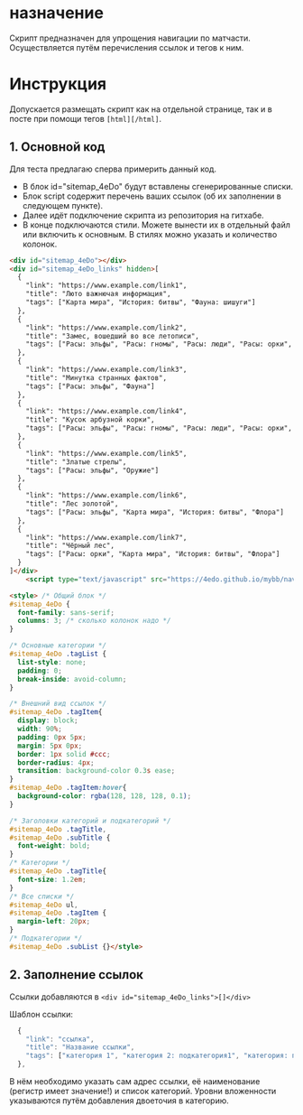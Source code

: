 # назначение
Скрипт предназначен для упрощения навигации по матчасти. Осуществляется путём перечисления ссылок и тегов к ним.

# Инструкция
Допускается размещать скрипт как на отдельной странице, так и в посте при помощи тегов `[html][/html]`.

## 1. Основной код
Для теста предлагаю сперва примерить данный код.

- В блок id="sitemap_4eDo" будут вставлены сгенерированные списки.
- Блок script содержит перечень ваших ссылок (об их заполнении в следующем пункте).
- Далее идёт подключение скрипта из репозитория на гитхабе.
- В конце подключаются стили. Можете вынести их в отдельный файл или включить к основным. В стилях можно указать и количество колонок.

``` html
<div id="sitemap_4eDo"></div>
<div id="sitemap_4eDo_links" hidden>[
  {
    "link": "https://www.example.com/link1",
    "title": "Люто важнючая информация",
    "tags": ["Карта мира", "История: битвы", "Фауна: шишуги"]
  },
  {
    "link": "https://www.example.com/link2",
    "title": "Замес, вошедший во все летописи",
    "tags": ["Расы: эльфы", "Расы: гномы", "Расы: люди", "Расы: орки", "История: битвы"]
  },
  {
    "link": "https://www.example.com/link3",
    "title": "Минутка странных фактов",
    "tags": ["Расы: эльфы", "Фауна"]
  },
  {
    "link": "https://www.example.com/link4",
    "title": "Кусок арбузной корки",
    "tags": ["Расы: эльфы", "Расы: гномы", "Расы: люди", "Расы: орки", "История: битвы", "Артефакты"]
  },
  {
    "link": "https://www.example.com/link5",
    "title": "Златые стрелы",
    "tags": ["Расы: эльфы", "Оружие"]
  },
  {
    "link": "https://www.example.com/link6",
    "title": "Лес золотой",
    "tags": ["Расы: эльфы", "Карта мира", "История: битвы", "Флора"]
  },
  {
    "link": "https://www.example.com/link7",
    "title": "Чёрный лес",
    "tags": ["Расы: орки", "Карта мира", "История: битвы", "Флора"]
  }
]</div>
	<script type="text/javascript" src="https://4edo.github.io/mybb/navigation/navigation_generator.js"></script>

<style> /* Общий блок */
#sitemap_4eDo {
  font-family: sans-serif;
  columns: 3; /* сколько колонок надо */
}

/* Основные категории */
#sitemap_4eDo .tagList {
  list-style: none;
  padding: 0;
  break-inside: avoid-column;
}

/* Внешний вид ссылок */
#sitemap_4eDo .tagItem{
  display: block;
  width: 90%;
  padding: 0px 5px;
  margin: 5px 0px;
  border: 1px solid #ccc;
  border-radius: 4px;
  transition: background-color 0.3s ease;
}
#sitemap_4eDo .tagItem:hover{
  background-color: rgba(128, 128, 128, 0.1);
}

/* Заголовки категорий и подкатегорий */
#sitemap_4eDo .tagTitle,
#sitemap_4eDo .subTitle {
  font-weight: bold;
}
/* Категории */
#sitemap_4eDo .tagTitle{
  font-size: 1.2em;
}
/* Все списки */
#sitemap_4eDo ul,
#sitemap_4eDo .tagItem {
  margin-left: 20px;
}
/* Подкатегории */
#sitemap_4eDo .subList {}</style>
```

## 2. Заполнение ссылок
Ссылки добавляются в `<div id="sitemap_4eDo_links">[]</div>`

Шаблон ссылки:
``` js
  {
    "link": "ссылка",
    "title": "Название ссылки",
    "tags": ["категория 1", "категория 2: подкатегория1", "категория: подкатегория2: подподкатегория"]
  },
```
В нём необходимо указать сам адрес ссылки, её наименование (регистр имеет значение!) и список категорий. Уровни вложенности указываются путём добавления двоеточия в категорию.
